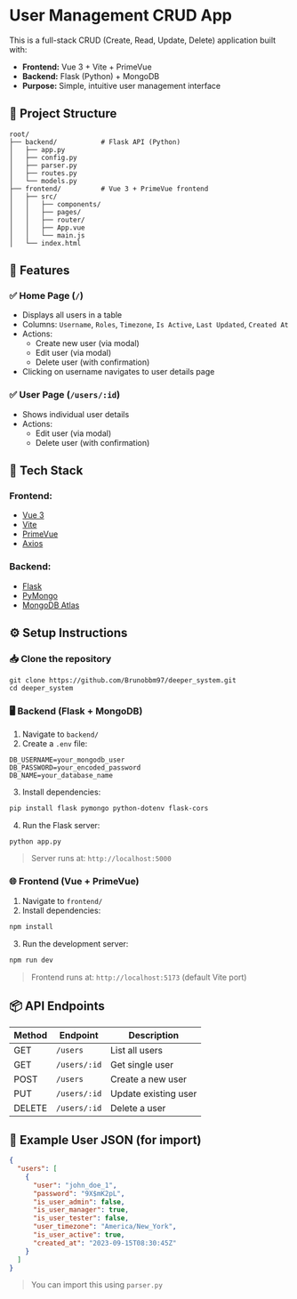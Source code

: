 # User Management CRUD App

This is a full-stack CRUD (Create, Read, Update, Delete) application built with:

- **Frontend:** Vue 3 + Vite + PrimeVue  
- **Backend:** Flask (Python) + MongoDB  
- **Purpose:** Simple, intuitive user management interface

## 📁 Project Structure

```
root/
├── backend/           # Flask API (Python)
│   ├── app.py
│   ├── config.py
│   ├── parser.py
│   ├── routes.py
│   └── models.py
├── frontend/          # Vue 3 + PrimeVue frontend
│   ├── src/
│   │   ├── components/
│   │   ├── pages/
│   │   ├── router/
│   │   ├── App.vue
│   │   └── main.js
│   └── index.html
```

## 🚀 Features

### ✅ Home Page (`/`)

- Displays all users in a table
- Columns: `Username`, `Roles`, `Timezone`, `Is Active`, `Last Updated`, `Created At`
- Actions:
  - Create new user (via modal)
  - Edit user (via modal)
  - Delete user (with confirmation)
- Clicking on username navigates to user details page

### ✅ User Page (`/users/:id`)

- Shows individual user details
- Actions:
  - Edit user (via modal)
  - Delete user (with confirmation)

## 🧱 Tech Stack

### Frontend:

- [Vue 3](https://vuejs.org/)
- [Vite](https://vitejs.dev/)
- [PrimeVue](https://primevue.org/)
- [Axios](https://axios-http.com/)

### Backend:

- [Flask](https://flask.palletsprojects.com/)
- [PyMongo](https://pymongo.readthedocs.io/)
- [MongoDB Atlas](https://www.mongodb.com/cloud/atlas)

## ⚙️ Setup Instructions

###  📥 Clone the repository

```
git clone https://github.com/Brunobbm97/deeper_system.git 
cd deeper_system
```

### 🖥 Backend (Flask + MongoDB)

1. Navigate to `backend/`
2. Create a `.env` file:

```
DB_USERNAME=your_mongodb_user
DB_PASSWORD=your_encoded_password
DB_NAME=your_database_name
```

3. Install dependencies:

```bash
pip install flask pymongo python-dotenv flask-cors
```

4. Run the Flask server:

```bash
python app.py
```

> Server runs at: `http://localhost:5000`

### :globe_with_meridians: Frontend (Vue + PrimeVue)

1. Navigate to `frontend/`
2. Install dependencies:

```bash
npm install
```

3. Run the development server:

```bash
npm run dev
```

> Frontend runs at: `http://localhost:5173` (default Vite port)

## 📦 API Endpoints

| Method | Endpoint     | Description          |
| ------ | ------------ | -------------------- |
| GET    | `/users`     | List all users       |
| GET    | `/users/:id` | Get single user      |
| POST   | `/users`     | Create a new user    |
| PUT    | `/users/:id` | Update existing user |
| DELETE | `/users/:id` | Delete a user        |

## 🧪 Example User JSON (for import)

```json
{
  "users": [
    {
      "user": "john_doe_1",
      "password": "9X$mK2pL",
      "is_user_admin": false,
      "is_user_manager": true,
      "is_user_tester": false,
      "user_timezone": "America/New_York",
      "is_user_active": true,
      "created_at": "2023-09-15T08:30:45Z"
    }
  ]
}
```

> You can import this using `parser.py`
